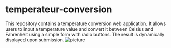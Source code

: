 # temperateur-conversion
This repository contains a temperature conversion web application. It allows users to input a temperature value and convert it between Celsius and Fahrenheit using a simple form with radio buttons. The result is dynamically displayed upon submission.
![picture](https://github.com/user-attachments/assets/ae715ee5-b840-4eb1-aee9-a6e41245bf67)

